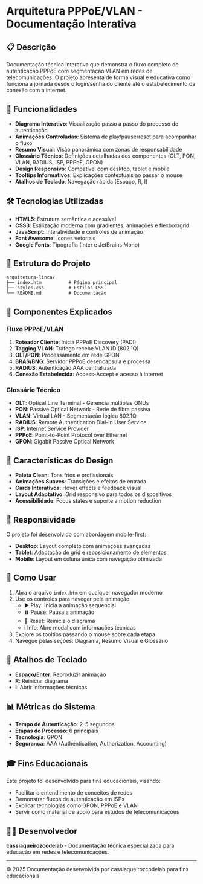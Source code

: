 # Arquitetura PPPoE/VLAN - Documentação Interativa

## 📋 Descrição

Documentação técnica interativa que demonstra o fluxo completo de autenticação PPPoE com segmentação VLAN em redes de telecomunicações. O projeto apresenta de forma visual e educativa como funciona a jornada desde o login/senha do cliente até o estabelecimento da conexão com a internet.

## 🚀 Funcionalidades

- **Diagrama Interativo**: Visualização passo a passo do processo de autenticação
- **Animações Controladas**: Sistema de play/pause/reset para acompanhar o fluxo
- **Resumo Visual**: Visão panorâmica com zonas de responsabilidade
- **Glossário Técnico**: Definições detalhadas dos componentes (OLT, PON, VLAN, RADIUS, ISP, PPPoE, GPON)
- **Design Responsivo**: Compatível com desktop, tablet e mobile
- **Tooltips Informativos**: Explicações contextuais ao passar o mouse
- **Atalhos de Teclado**: Navegação rápida (Espaço, R, I)

## 🛠️ Tecnologias Utilizadas

- **HTML5**: Estrutura semântica e acessível
- **CSS3**: Estilização moderna com gradientes, animações e flexbox/grid
- **JavaScript**: Interatividade e controles de animação
- **Font Awesome**: Ícones vetoriais
- **Google Fonts**: Tipografia (Inter e JetBrains Mono)

## 📁 Estrutura do Projeto

```
arquitetura-linca/
├── index.htm          # Página principal
├── styles.css         # Estilos CSS
└── README.md          # Documentação
```

## 🎯 Componentes Explicados

### Fluxo PPPoE/VLAN

1. **Roteador Cliente**: Inicia PPPoE Discovery (PADI)
2. **Tagging VLAN**: Tráfego recebe VLAN ID (802.1Q)
3. **OLT/PON**: Processamento em rede GPON
4. **BRAS/BNG**: Servidor PPPoE desencapsula e processa
5. **RADIUS**: Autenticação AAA centralizada
6. **Conexão Estabelecida**: Access-Accept e acesso à internet

### Glossário Técnico

- **OLT**: Optical Line Terminal - Gerencia múltiplas ONUs
- **PON**: Passive Optical Network - Rede de fibra passiva
- **VLAN**: Virtual LAN - Segmentação lógica 802.1Q
- **RADIUS**: Remote Authentication Dial-In User Service
- **ISP**: Internet Service Provider
- **PPPoE**: Point-to-Point Protocol over Ethernet
- **GPON**: Gigabit Passive Optical Network

## 🎨 Características do Design

- **Paleta Clean**: Tons frios e profissionais
- **Animações Suaves**: Transições e efeitos de entrada
- **Cards Interativos**: Hover effects e feedback visual
- **Layout Adaptativo**: Grid responsivo para todos os dispositivos
- **Acessibilidade**: Focus states e suporte a motion reduction

## 📱 Responsividade

O projeto foi desenvolvido com abordagem mobile-first:
- **Desktop**: Layout completo com animações avançadas
- **Tablet**: Adaptação de grid e reposicionamento de elementos
- **Mobile**: Layout em coluna única com navegação otimizada

## 🚀 Como Usar

1. Abra o arquivo `index.htm` em qualquer navegador moderno
2. Use os controles para navegar pela animação:
   - ▶️ Play: Inicia a animação sequencial
   - ⏸️ Pause: Pausa a animação
   - 🔄 Reset: Reinicia o diagrama
   - ℹ️ Info: Abre modal com informações técnicas
3. Explore os tooltips passando o mouse sobre cada etapa
4. Navegue pelas seções: Diagrama, Resumo Visual e Glossário

## 🎹 Atalhos de Teclado

- **Espaço/Enter**: Reproduzir animação
- **R**: Reiniciar diagrama
- **I**: Abrir informações técnicas

## 📊 Métricas do Sistema

- **Tempo de Autenticação**: 2-5 segundos
- **Etapas do Processo**: 6 principais
- **Tecnologia**: GPON
- **Segurança**: AAA (Authentication, Authorization, Accounting)

## 🎓 Fins Educacionais

Este projeto foi desenvolvido para fins educacionais, visando:
- Facilitar o entendimento de conceitos de redes
- Demonstrar fluxos de autenticação em ISPs
- Explicar tecnologias como GPON, PPPoE e VLAN
- Servir como material de apoio para estudos de telecomunicações

## 👨‍💻 Desenvolvedor

**cassiaqueirozcodelab** - Documentação técnica especializada para educação em redes e telecomunicações.

---

© 2025 Documentação desenvolvida por cassiaqueirozcodelab para fins educacionais